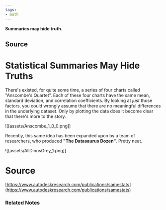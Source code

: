 ```yaml
---
tags:
- math
---
```

**Summaries may hide truth.**

## Source

# Statistical Summaries May Hide Truths

There's existed, for quite some time, a series of four charts called "Anscombe's Quartet". Each of these four charts have the same mean, standard deviation, and correlation coefficients. By looking at *just* those factors, you could wrongly assume that there are no meaningful differences in the underlying dataset. Only by plotting the data does it become clear that there's more to the story.

![[assets/Anscombe_1_0_0.png]]

Recently, this same idea has been expanded upon by a team of researchers, who produced **"The Datasaurus Dozen"**. Pretty neat.

![[assets/AllDinosGrey_1.png]]

# Source

[https://www.autodeskresearch.com/publications/samestats](https://www.autodeskresearch.com/publications/samestats)

### Related Notes
